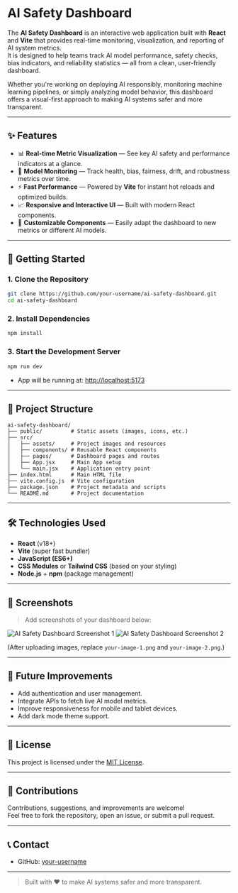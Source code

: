 # AI Safety Dashboard

The **AI Safety Dashboard** is an interactive web application built with **React** and **Vite** that provides real-time monitoring, visualization, and reporting of AI system metrics.  
It is designed to help teams track AI model performance, safety checks, bias indicators, and reliability statistics — all from a clean, user-friendly dashboard.

Whether you're working on deploying AI responsibly, monitoring machine learning pipelines, or simply analyzing model behavior, this dashboard offers a visual-first approach to making AI systems safer and more transparent.

---

## ✨ Features

- 📊 **Real-time Metric Visualization** — See key AI safety and performance indicators at a glance.
- 🧠 **Model Monitoring** — Track health, bias, fairness, drift, and robustness metrics over time.
- ⚡ **Fast Performance** — Powered by **Vite** for instant hot reloads and optimized builds.
- 📈 **Responsive and Interactive UI** — Built with modern React components.
- 🔧 **Customizable Components** — Easily adapt the dashboard to new metrics or different AI models.

---

## 🚀 Getting Started

### 1. Clone the Repository
```bash
git clone https://github.com/your-username/ai-safety-dashboard.git
cd ai-safety-dashboard
```

### 2. Install Dependencies
```bash
npm install
```

### 3. Start the Development Server
```bash
npm run dev
```
- App will be running at: [http://localhost:5173](http://localhost:5173)

---

## 📂 Project Structure

```
ai-safety-dashboard/
├── public/         # Static assets (images, icons, etc.)
├── src/
│   ├── assets/     # Project images and resources
│   ├── components/ # Reusable React components
│   ├── pages/      # Dashboard pages and routes
│   ├── App.jsx     # Main App setup
│   └── main.jsx    # Application entry point
├── index.html      # Main HTML file
├── vite.config.js  # Vite configuration
├── package.json    # Project metadata and scripts
└── README.md       # Project documentation
```

---

## 🛠️ Technologies Used

- **React** (v18+)
- **Vite** (super fast bundler)
- **JavaScript (ES6+)**
- **CSS Modules** or **Tailwind CSS** (based on your styling)
- **Node.js** + **npm** (package management)

---

## 📸 Screenshots

> Add screenshots of your dashboard below:

![AI Safety Dashboard Screenshot 1](./public/your-image-1.png)
![AI Safety Dashboard Screenshot 2](./public/your-image-2.png)

(After uploading images, replace `your-image-1.png` and `your-image-2.png`.)

---

## 🌟 Future Improvements

- Add authentication and user management.
- Integrate APIs to fetch live AI model metrics.
- Improve responsiveness for mobile and tablet devices.
- Add dark mode theme support.

---

## 📜 License

This project is licensed under the [MIT License](LICENSE).

---

## 🤝 Contributions

Contributions, suggestions, and improvements are welcome!  
Feel free to fork the repository, open an issue, or submit a pull request.

---

## 📞 Contact

- GitHub: [your-username](https://github.com/your-username)

---

> Built with ❤️ to make AI systems safer and more transparent.
